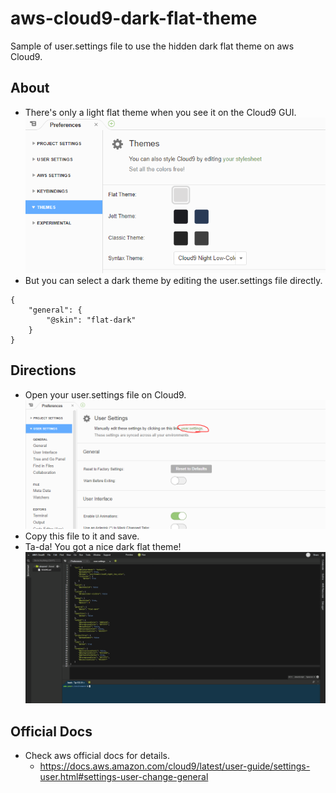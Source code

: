 # aws-cloud9-dark-flat-theme
Sample of user.settings file to use the hidden dark flat theme on aws Cloud9.

## About
* There's only a light flat theme when you see it on the Cloud9 GUI.  
![themes](https://github.com/k-yone/aws-cloud9-dark-flat-theme/blob/images/thems.PNG)
* But you can select a dark theme by editing the user.settings file directly.
```
{
    "general": {
        "@skin": "flat-dark"
    }
}
```

## Directions
* Open your user.settings file on Cloud9.
![settings](https://github.com/k-yone/aws-cloud9-dark-flat-theme/blob/images/settings.PNG)
* Copy this file to it and save.
* Ta-da! You got a nice dark flat theme!
![dark-flat](https://github.com/k-yone/aws-cloud9-dark-flat-theme/blob/images/dark-flat.PNG)

## Official Docs
* Check aws official docs for details.
  * https://docs.aws.amazon.com/cloud9/latest/user-guide/settings-user.html#settings-user-change-general
